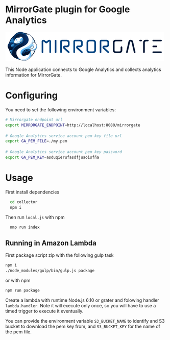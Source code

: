 # MirrorGate plugin for Google Analytics

![MirrorGate](./media/images/logo-ae.png)


This Node application connects to Google Analytics and collects analytics information for MirrorGate.

# Configuring

You need to set the following environment variables:

```sh
# Mirrorgate endpoint url
export MIRRORGATE_ENDPOINT=http://localhost:8080/mirrorgate

# Google Analytics service account pem key file url
export GA_PEM_FILE=./my.pem

# Google Analytics service account pem key password
export GA_PEM_KEY=asduqierufasdfjuaoisfña

```

# Usage

First install dependencies

```sh
  cd collector
  npm i
```

Then run `local.js` with npm

```sh
  nmp run index
```

## Running in Amazon Lambda

First package script zip with the following gulp task

```sh
npm i
./node_modules/gulp/bin/gulp.js package
```
or with npm

```sh
npm run package
```

Create a lambda with runtime Node.js 6.10 or grater and folowing handler `lambda.handler`. Note it will execute only once, so you will have to use a timed trigger to execute it eventually.

You can provide the environment variable `S3_BUCKET_NAME` to identify and S3 bucket to download the pem key from, and `S3_BUCKET_KEY` for the name of the pem file.
